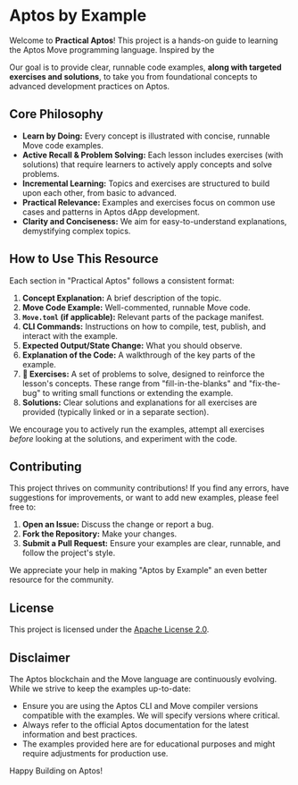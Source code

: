 # Aptos by Example

Welcome to **Practical Aptos**! This project is a hands-on guide to learning the Aptos Move programming language. Inspired by the 

Our goal is to provide clear, runnable code examples, **along with targeted exercises and solutions**, to take you from foundational concepts to advanced development practices on Aptos.

## Core Philosophy

* **Learn by Doing:** Every concept is illustrated with concise, runnable Move code examples.
* **Active Recall & Problem Solving:** Each lesson includes exercises (with solutions) that require learners to actively apply concepts and solve problems.
* **Incremental Learning:** Topics and exercises are structured to build upon each other, from basic to advanced.
* **Practical Relevance:** Examples and exercises focus on common use cases and patterns in Aptos dApp development.
* **Clarity and Conciseness:** We aim for easy-to-understand explanations, demystifying complex topics.

## How to Use This Resource

Each section in "Practical Aptos" follows a consistent format:

1.  **Concept Explanation:** A brief description of the topic.
2.  **Move Code Example:** Well-commented, runnable Move code.
3.  **`Move.toml` (if applicable):** Relevant parts of the package manifest.
4.  **CLI Commands:** Instructions on how to compile, test, publish, and interact with the example.
5.  **Expected Output/State Change:** What you should observe.
6.  **Explanation of the Code:** A walkthrough of the key parts of the example.
7.  **🧠 Exercises:** A set of problems to solve, designed to reinforce the lesson's concepts. These range from "fill-in-the-blanks" and "fix-the-bug" to writing small functions or extending the example.
8.  **Solutions:** Clear solutions and explanations for all exercises are provided (typically linked or in a separate section).

We encourage you to actively run the examples, attempt all exercises *before* looking at the solutions, and experiment with the code.

## Contributing

This project thrives on community contributions! If you find any errors, have suggestions for improvements, or want to add new examples, please feel free to:

1.  **Open an Issue:** Discuss the change or report a bug.
2.  **Fork the Repository:** Make your changes.
3.  **Submit a Pull Request:** Ensure your examples are clear, runnable, and follow the project's style.

We appreciate your help in making "Aptos by Example" an even better resource for the community.

## License

This project is licensed under the [Apache License 2.0](LICENSE). 

## Disclaimer

The Aptos blockchain and the Move language are continuously evolving. While we strive to keep the examples up-to-date:

* Ensure you are using the Aptos CLI and Move compiler versions compatible with the examples. We will specify versions where critical.
* Always refer to the official Aptos documentation for the latest information and best practices.
* The examples provided here are for educational purposes and might require adjustments for production use.

Happy Building on Aptos!